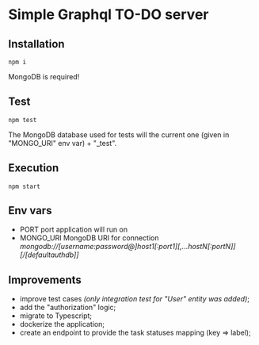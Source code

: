 # Simple Graphql TO-DO server

## Installation


```npm i```


MongoDB is required!

## Test

```npm test```


The MongoDB database used for tests will the current one (given in "MONGO_URI" env var) + "_test".

## Execution 


```npm start```


## Env vars

 - PORT port application will run on
 - MONGO_URI MongoDB URI for connection *mongodb://[username:password@]host1[:port1][,...hostN[:portN]][/[defaultauthdb]]*



## Improvements

 - improve test cases *(only integration test for "User" entity was added)*;
 - add the "authorization" logic;
 - migrate to Typescript;
 - dockerize the application;
 - create an endpoint to provide the task statuses mapping (key => label);

